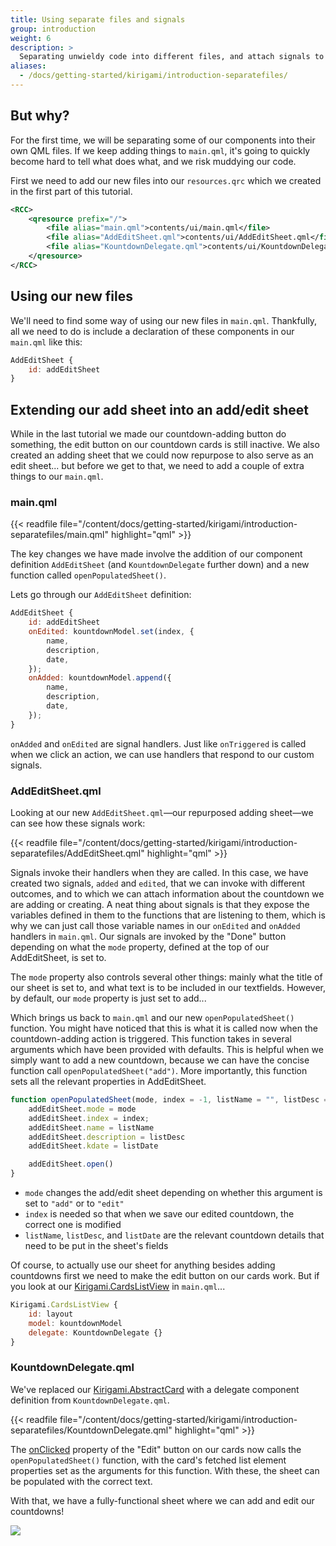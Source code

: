 ```yaml
---
title: Using separate files and signals
group: introduction
weight: 6
description: >
  Separating unwieldy code into different files, and attach signals to your components.
aliases:
  - /docs/getting-started/kirigami/introduction-separatefiles/
---
```


## But why?

For the first time, we will be separating some of our components into their own QML files. If we keep adding things to `main.qml`, it's going to quickly become hard to tell what does what, and we risk muddying our code.

First we need to add our new files into our `resources.qrc` which we created in the first part of this tutorial.

```qrc
<RCC>
    <qresource prefix="/">
        <file alias="main.qml">contents/ui/main.qml</file>
        <file alias="AddEditSheet.qml">contents/ui/AddEditSheet.qml</file>
        <file alias="KountdownDelegate.qml">contents/ui/KountdownDelegate.qml</file>
    </qresource>
</RCC>
```

## Using our new files

We'll need to find some way of using our new files in `main.qml`. Thankfully, all we need to do is include a declaration of these components in our `main.qml` like this:

```qml
AddEditSheet {
    id: addEditSheet
}
```

## Extending our add sheet into an add/edit sheet

While in the last tutorial we made our countdown-adding button do something, the edit button on our countdown cards is still inactive. We also created an adding sheet that we could now repurpose to also serve as an edit sheet... but before we get to that, we need to add a couple of extra things to our `main.qml`.

### main.qml

{{< readfile file="/content/docs/getting-started/kirigami/introduction-separatefiles/main.qml" highlight="qml" >}}

The key changes we have made involve the addition of our component definition `AddEditSheet` (and `KountdownDelegate` further down) and a new function called `openPopulatedSheet()`.

Lets go through our `AddEditSheet` definition:

```qml
AddEditSheet { 
    id: addEditSheet
    onEdited: kountdownModel.set(index, {
        name,
        description,
        date,
    });
    onAdded: kountdownModel.append({
        name,
        description,
        date,
    });
}
```

`onAdded` and `onEdited` are signal handlers. Just like `onTriggered` is called when we click an action, we can use handlers that respond to our custom signals.

### AddEditSheet.qml

Looking at our new `AddEditSheet.qml`—our repurposed adding sheet—we can see how these signals work:

{{< readfile file="/content/docs/getting-started/kirigami/introduction-separatefiles/AddEditSheet.qml" highlight="qml" >}}

Signals invoke their handlers when they are called. In this case, we have created two signals, `added` and `edited`, that we can invoke with different outcomes, and to which we can attach information about the countdown we are adding or creating. A neat thing about signals is that they expose the variables defined in them to the functions that are listening to them, which is why we can just call those variable names in our `onEdited` and `onAdded` handlers in `main.qml`. Our signals are invoked by the "Done" button depending on what the `mode` property, defined at the top of our AddEditSheet, is set to.

The `mode` property also controls several other things: mainly what the title of our sheet is set to, and what text is to be included in our textfields. However, by default, our `mode` property is just set to add...

Which brings us back to `main.qml` and our new `openPopulatedSheet()` function. You might have noticed that this is what it is called now when the countdown-adding action is triggered. This function takes in several arguments which have been provided with defaults. This is helpful when we simply want to add a new countdown, because we can have the concise function call `openPopulatedSheet("add")`. More importantly, this function sets all the relevant properties in AddEditSheet.

```qml
function openPopulatedSheet(mode, index = -1, listName = "", listDesc = "", listDate = "") {
    addEditSheet.mode = mode
    addEditSheet.index = index;
    addEditSheet.name = listName
    addEditSheet.description = listDesc
    addEditSheet.kdate = listDate

    addEditSheet.open()
}
```

- `mode` changes the add/edit sheet depending on whether this argument is set to `"add"` or to `"edit"`
- `index` is needed so that when we save our edited countdown, the correct one is modified
- `listName`, `listDesc`, and `listDate` are the relevant countdown details that need to be put in the sheet's fields

Of course, to actually use our sheet for anything besides adding countdowns first we need to make the edit button on our cards work. But if you look at our [Kirigami.CardsListView](docs:kirigami2;CardsListView) in `main.qml`...

```qml
Kirigami.CardsListView {
    id: layout
    model: kountdownModel
    delegate: KountdownDelegate {}
}
```

### KountdownDelegate.qml

We've replaced our [Kirigami.AbstractCard](docs:kirigami2;AbstractCard) with a delegate component definition from `KountdownDelegate.qml`.

{{< readfile file="/content/docs/getting-started/kirigami/introduction-separatefiles/KountdownDelegate.qml" highlight="qml" >}}

The [onClicked](docs:qtquickcontrols;QtQuick.Controls.AbstractButton::clicked) property of the "Edit" button on our cards now calls the `openPopulatedSheet()` function, with the card's fetched list element properties set as the arguments for this function. With these, the sheet can be populated with the correct text.

With that, we have a fully-functional sheet where we can add and edit our countdowns!

![](editsheet.png)





